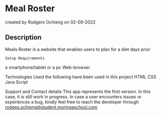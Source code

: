 
<h1>Meal Roster</h1>

created by Rodgers Ochieng on 02-09-2022

<h2>Description</h2>

Meals Roster is a website that enables users to plan for a diet  days prior 

    Setup Requirements
 
   a smartphone/tablet or a pc 
   Web-browser 

   Technologies Used
the following have been used in this project
    HTML
    CSS
    Java Script

 Support and Contact details
This app represents the first version. In this case, it is still work in progress. In case a user encounters issues or experiences a bug, kindly feel free to reach the developer through rodges.ochieng@student.moringaschool.com